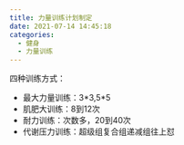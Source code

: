 ```yaml
---
title: 力量训练计划制定
date: 2021-07-14 14:45:18
categories:
  - 健身
  - 力量训练
---
```


四种训练方式：

- 最大力量训练：3\*3,5\*5
- 肌肥大训练：8到12次
- 耐力训练：次数多，20到40次
- 代谢压力训练：超级组复合组递减组往上怼

